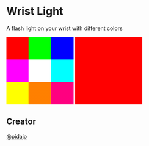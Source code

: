 # Wrist Light

A flash light on your wrist with different colors

![](screenshot.png)
![](screenshot_red.png)

## Creator
[@pidajo](https://github.com/pidajo)
